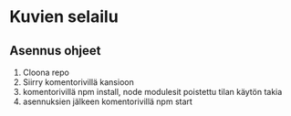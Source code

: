 # Kuvien selailu
## Asennus ohjeet
1. Cloona repo
2. Siirry komentorivillä kansioon
3. komentorivillä npm install, node modulesit poistettu tilan käytön takia
4. asennuksien jälkeen komentorivillä npm start


